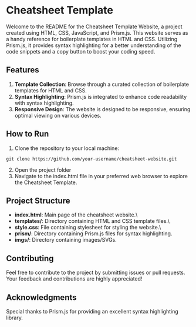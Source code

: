 # Cheatsheet Template
Welcome to the README for the Cheatsheet Template Website, a project created using HTML, CSS, JavaScript, and Prism.js. This website serves as a handy reference for boilerplate templates in HTML and CSS. Utilizing Prism.js, it provides syntax highlighting for a better understanding of the code snippets and a copy button to boost your coding speed.

## Features
1. **Template Collection**: Browse through a curated collection of boilerplate templates for HTML and CSS.
2. **Syntax Highlighting**: Prism.js is integrated to enhance code readability with syntax highlighting.
3. **Responsive Design**: The website is designed to be responsive, ensuring optimal viewing on various devices.

## How to Run
1. Clone the repository to your local machine:
```
git clone https://github.com/your-username/cheatsheet-website.git
```
2. Open the project folder
3. Navigate to the index.html file in your preferred web browser to explore the Cheatsheet Template.

## Project Structure
- **index.html**: Main page of the cheatsheet website.\
- **templates/**: Directory containing HTML and CSS template files.\
- **style.css**: File containing stylesheet for styling the website.\
- **prism/**: Directory containing Prism.js files for syntax highlighting.
- **imgs/**: Directory containing images/SVGs.

## Contributing
Feel free to contribute to the project by submitting issues or pull requests. Your feedback and contributions are highly appreciated!

## Acknowledgments
Special thanks to Prism.js for providing an excellent syntax highlighting library.

